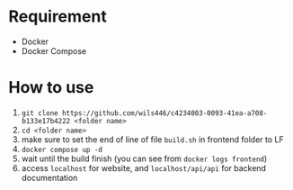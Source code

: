 # Requirement

- Docker
- Docker Compose

# How to use

1. `git clone https://github.com/wils446/c4234003-0093-41ea-a708-b133e17b4222 <folder name>`
2. `cd <folder name>`
3. make sure to set the end of line of file `build.sh` in frontend folder to LF
4. `docker compose up -d`
5. wait until the build finish (you can see from `docker logs frontend`)
6. access `localhost` for website, and `localhost/api/api` for backend documentation

